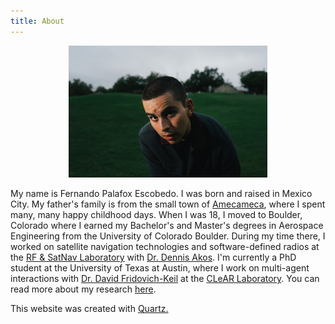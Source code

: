 ```yaml
---
title: About
---
```


<figure style="text-align: center;">
  <img src="media/palafox_simon.JPG" alt="Fernando Palafox" style="width:75%">
</figure>

My name is Fernando Palafox Escobedo. I was born and raised in Mexico City. My father's family is from the small town of [Amecameca](https://en.wikipedia.org/wiki/Amecameca), where I spent many, many happy childhood days. When I was 18, I moved to Boulder, Colorado where I earned my Bachelor's and Master's degrees in Aerospace Engineering from the University of Colorado Boulder. During my time there, I worked on satellite navigation technologies and software-defined radios at the [RF & SatNav Laboratory](https://www.colorado.edu/lab/rf-satnav/) with [Dr. Dennis Akos](https://www.colorado.edu/aerospace/dennis-akos). I'm currently a PhD student at the University of Texas at Austin, where I work on multi-agent interactions with [Dr. David Fridovich-Keil](https://www.ae.utexas.edu/people/faculty/faculty-directory/fridovich-keil) at the [CLeAR Laboratory](https://clearoboticslab.github.io/). You can read more about my research [here](research.md).

This website was created with <a href="https://quartz.jzhao.xyz/">Quartz.